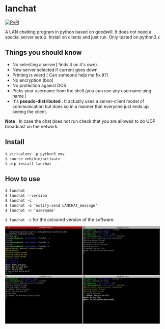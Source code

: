 lanchat
====

[![PyPI](https://badge.fury.io/py/lanchat.svg)](http://badge.fury.io/py/lanchat)

A LAN chatting program in python based on goodwill. It does not need a special
server setup. Install on clients and just run. Only tested on python3.x


Things you should know
----------------------

- No selecting a server( finds it on it's own)
- New server selected if current goes down
- Printing is wierd ( Can someone help me fix it?)
- No encryption (boo)
- No protection against DOS
- Picks your username from the shell (you can use any username uing --name )
- It's **pseudo-distributed** . It actually uses a server-client model of communication
  but does so in a manner that everyone just ends up seeing the client.

**Note** : In case the chat does not run check that you are allowed to do UDP broadcast on the network.


Install
-------

```
$ virtualenv -p python3 env
$ source enb/bin/activate
$ pip install lanchat
```

How to use
----------

```
$ lanchat
$ lanchat --version
$ lanchat -c
$ lanchat -a 'notify-send LANCHAT_message'
$ lanchat -n 'username'
```

`$ lanchat -c` for the coloured version of the software.

![Screenshot](screenshot.png)
